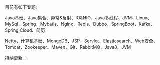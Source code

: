 
目前有如下专题:

Java基础、Java集合、异常&反射、IO&NIO、Java多线程、JVM、Linux、MySql、Spring、Mybatis、Nginx、Redis、Dubbo、SpringBoot、Kafka、Spring Cloud、简历

Netty、计算机基础、MongoDB、JSP、Servlet、Elasticsearch、Web安全、Tomcat、Zookeeper、Maven、Git、RabbitMQ、Java8、JVM

持续更新...
